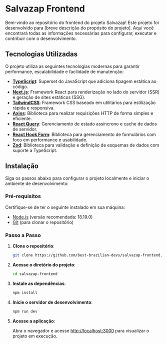 # Salvazap Frontend

Bem-vindo ao repositório do frontend do projeto Salvazap! Este projeto foi desenvolvido para [breve descrição do propósito do projeto]. Aqui você encontrará todas as informações necessárias para configurar, executar e contribuir com o desenvolvimento.

## Tecnologias Utilizadas

O projeto utiliza as seguintes tecnologias modernas para garantir performance, escalabilidade e facilidade de manutenção:

- **[TypeScript](https://www.typescriptlang.org/)**: Superset do JavaScript que adiciona tipagem estática ao código.
- **[Next.js](https://nextjs.org/)**: Framework React para renderização no lado do servidor (SSR) e geração de sites estáticos (SSG).
- **[TailwindCSS](https://tailwindcss.com/)**: Framework CSS baseado em utilitários para estilização rápida e responsiva.
- **[Axios](https://axios-http.com/)**: Biblioteca para realizar requisições HTTP de forma simples e eficiente.
- **[React Query](https://tanstack.com/query/v4)**: Gerenciamento de estado assíncrono e cache de dados de servidor.
- **[React Hook Form](https://react-hook-form.com/)**: Biblioteca para gerenciamento de formulários com foco em performance e usabilidade.
- **[Zod](https://zod.dev/)**: Biblioteca para validação e definição de esquemas de dados com suporte a TypeScript.

## Instalação

Siga os passos abaixo para configurar o projeto localmente e iniciar o ambiente de desenvolvimento:

### Pré-requisitos

Certifique-se de ter o seguinte instalado em sua máquina:

- [Node.js](https://nodejs.org/) (versão recomendada: 18.19.0)
- [Git](https://git-scm.com/) (para clonar o repositório)

### Passo a Passo

1. **Clone o repositório**:

   ```bash
   git clone https://github.com/best-brazilian-devs/salvazap-frontend.git
   ```

2. **Acesse o diretório do projeto**:

   ```bash
   cd salvazap-frontend
   ```

3. **Instale as dependências**:

   ```bash
   npm install
   ```

4. **Inicie o servidor de desenvolvimento**:

   ```bash
   npm run dev
   ```

5. **Acesse a aplicação**:

   Abra o navegador e acesse [http://localhost:3000](http://localhost:3000) para visualizar o projeto em execução.
